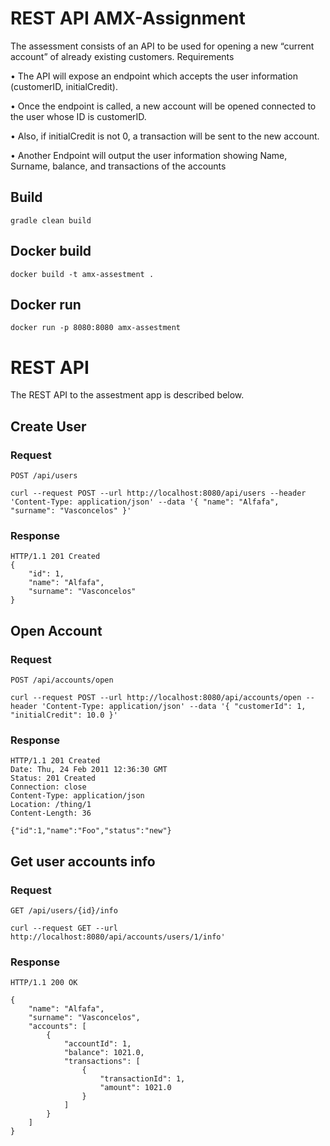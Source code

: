 # REST API AMX-Assignment

The assessment consists of an API to be used for opening a new “current account” of
already existing customers.
Requirements

• The API will expose an endpoint which accepts the user information (customerID,
initialCredit).

• Once the endpoint is called, a new account will be opened connected to the user
whose ID is customerID.

• Also, if initialCredit is not 0, a transaction will be sent to the new account.

• Another Endpoint will output the user information showing Name, Surname,
balance, and transactions of the accounts

## Build

    gradle clean build

## Docker build

    docker build -t amx-assestment .

## Docker run

    docker run -p 8080:8080 amx-assestment

# REST API

The REST API to the assestment app is described below.

## Create User

### Request

`POST /api/users`

    curl --request POST --url http://localhost:8080/api/users --header 'Content-Type: application/json' --data '{ "name": "Alfafa", "surname": "Vasconcelos" }'

### Response

    HTTP/1.1 201 Created
    {
        "id": 1,
        "name": "Alfafa",
        "surname": "Vasconcelos"
    }

## Open Account

### Request

`POST /api/accounts/open`

    curl --request POST --url http://localhost:8080/api/accounts/open --header 'Content-Type: application/json' --data '{ "customerId": 1, "initialCredit": 10.0 }'

### Response

    HTTP/1.1 201 Created
    Date: Thu, 24 Feb 2011 12:36:30 GMT
    Status: 201 Created
    Connection: close
    Content-Type: application/json
    Location: /thing/1
    Content-Length: 36

    {"id":1,"name":"Foo","status":"new"}

## Get user accounts info

### Request

`GET /api/users/{id}/info`

    curl --request GET --url http://localhost:8080/api/accounts/users/1/info'

### Response

    HTTP/1.1 200 OK

    {
        "name": "Alfafa",
        "surname": "Vasconcelos",
        "accounts": [
            {
                "accountId": 1,
                "balance": 1021.0,
                "transactions": [
                    {
                        "transactionId": 1,
                        "amount": 1021.0
                    }
                ]
            }
        ]
    }
    
